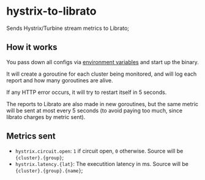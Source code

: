 # hystrix-to-librato

Sends Hystrix/Turbine stream metrics to Librato;

## How it works

You pass down all configs via
[environment variables](/blob/internal/config/config.go) and start up the
binary.

It will create a goroutine for each cluster being monitored, and will
log each report and how many goroutines are alive.

If any HTTP error occurs, it will try to restart itself in 5 seconds.

The reports to Librato are also made in new goroutines, but the same metric
will be sent at most every 5 seconds (to avoid paying too much, since librato
charges by metric sent).

## Metrics sent

- `hystrix.circuit.open`: `1` if circuit open, `0` otherwise.
Source will be `{cluster}.{group}`;
- `hystrix.latency.{lat}`: The executition latency in ms. Source will be
`{cluster}.{group}.{name}`;
